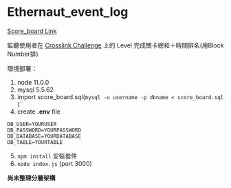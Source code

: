 # Ethernaut_event_log
[Score_board Link](https://score.crosslink.taipei/)

監聽使用者在 [Crosslink Challenge](https://ctf.crosslink.taipei/) 上的 Level 完成關卡總和＋時間排名(用Block Number排)

環境部署：
1. node 11.0.0
2. mysql 5.5.62
3. import score_board.sql(`mysql -u username -p dbname < score_board.sql`
)`
4. create **.env** file 

```DB_HOST=YOURHOST
DB_USER=YOURUSER
DB_PASSWORD=YOURPASSWORD
DB_DATABASE=YOURDATABASE
DB_TABLE=YOURTABLE
```

5. `npm install` 安裝套件
6. `node index.js` (port 3000)
    
**尚未整理分層架構**
